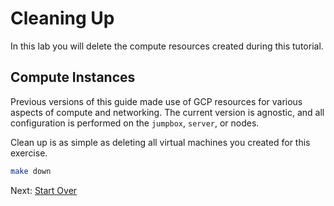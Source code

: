 # Cleaning Up

In this lab you will delete the compute resources created during this tutorial.

## Compute Instances

Previous versions of this guide made use of GCP resources for various aspects of compute and networking. The current version is agnostic, and all configuration is performed on the `jumpbox`, `server`, or nodes.

Clean up is as simple as deleting all virtual machines you created for this exercise.

```bash
make down
```

Next: [Start Over](../README.md)

